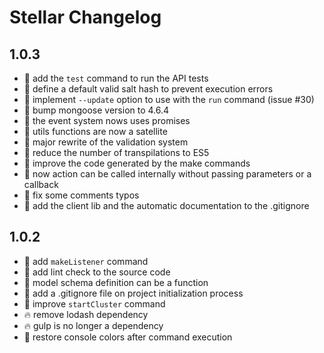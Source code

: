 # Stellar Changelog

## 1.0.3

- 🌟 add the `test` command to run the API tests
- 🌟 define a default valid salt hash to prevent execution errors
- 🌟 implement `--update` option to use with the `run` command (issue #30)
- 💪 bump mongoose version to 4.6.4
- 💪 the event system nows uses promises
- 💪 utils functions are now a satellite
- 💪 major rewrite of the validation system
- 💪 reduce the number of transpilations to ES5
- 💪 improve the code generated by the make commands
- 💪 now action can be called internally without passing parameters or a callback
- 🐛 fix some comments typos
- 🐛 add the client lib and the automatic documentation to the .gitignore

## 1.0.2

- 🌟 add `makeListener` command
- 🌟 add lint check to the source code
- 🌟 model schema definition can be a function
- 🌟 add a .gitignore file on project initialization process
- 💪 improve `startCluster` command
- 🔥 remove lodash dependency
- 🔥 gulp is no longer a dependency
- 🐛 restore console colors after command execution
